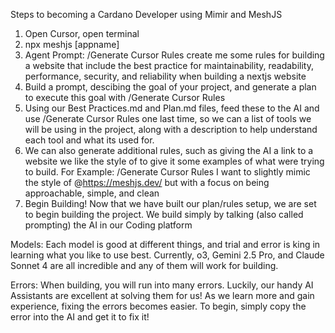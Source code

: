 Steps to becoming a Cardano Developer using Mimir and MeshJS

1. Open Cursor, open terminal
2. npx meshjs [appname]
3. Agent Prompt: /Generate Cursor Rules create me some rules for building a website that include the best practice for maintainability, readability, performance, security, and reliability when building a nextjs website
4. Build a prompt, descibing the goal of your project, and generate a plan to execute this goal with /Generate Cursor Rules
5. Using our Best Practices.md and Plan.md files, feed these to the AI and use /Generate Cursor Rules one last time, so we can a list of tools we will be using in the project, along with a description to help understand each tool and what its used for.
6. We can also generate additional rules, such as giving the AI a link to a website we like the style of to give it some examples of what were trying to build. For Example: /Generate Cursor Rules I want to slightly mimic the style of @https://meshjs.dev/ but with a focus on being approachable, simple, and clean
7. Begin Building! Now that we have built our plan/rules setup, we are set to begin building the project. We build simply by talking (also called prompting) the AI in our Coding platform

Models: Each model is good at different things, and trial and error is king in learning what you like to use best. Currently, o3, Gemini 2.5 Pro, and Claude Sonnet 4 are all incredible and any of them will work for building.

Errors: When building, you will run into many errors. Luckily, our handy AI Assistants are excellent at solving them for us! As we learn more and gain experience, fixing the errors becomes easier. To begin, simply copy the error into the AI and get it to fix it!
